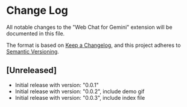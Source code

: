 # Change Log

All notable changes to the "Web Chat for Gemini" extension will be documented in this file.

The format is based on [Keep a Changelog](https://keepachangelog.com/en/1.1.0/),
and this project adheres to [Semantic Versioning](https://semver.org/spec/v2.0.0.html).

## [Unreleased]

- Initial release with version: "0.0.1"
- Initial release with version: "0.0.2", include demo gif 
- Initial release with version: "0.0.3", include index file 